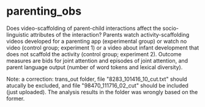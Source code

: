 # parenting_obs

Does video-scaffolding of parent-child interactions affect the socio-linguistic attributes of the interaction? Parents watch activity-scaffolding videos developed for a parenting app (experimental group) or watch no video (control group; experiment 1) or a video about infant development that does not scaffold the activity (control group; experiment 2). Outcome measures are bids for joint attention and episodes of joint attention, and parent language output (number of word tokens and lexical diversity).

Note: a correction: trans_out folder, file "8283_101416_10_cut.txt" should atucally be excluded, and file "98470_111716_02_cut" should be included (just uploaded). The analysis results in the folder was wrongly based on the former.
